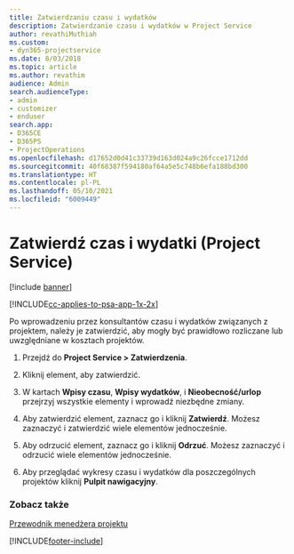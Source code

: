 ```yaml
---
title: Zatwierdzaniu czasu i wydatków
description: Zatwierdzanie czasu i wydatków w Project Service
author: revathiMuthiah
ms.custom:
- dyn365-projectservice
ms.date: 8/03/2018
ms.topic: article
ms.author: revathim
audience: Admin
search.audienceType:
- admin
- customizer
- enduser
search.app:
- D365CE
- D365PS
- ProjectOperations
ms.openlocfilehash: d17652d0d41c33739d163d024a9c26fcce1712dd
ms.sourcegitcommit: 40f68387f594180af64a5e5c748b6efa188bd300
ms.translationtype: HT
ms.contentlocale: pl-PL
ms.lasthandoff: 05/10/2021
ms.locfileid: "6009449"
---
```

# <a name="approve-time-and-expenses-project-service"></a>Zatwierdź czas i wydatki (Project Service)

[!include [banner](../includes/psa-now-project-operations.md)]

[!INCLUDE[cc-applies-to-psa-app-1x-2x](../includes/cc-applies-to-psa-app-1x-2x.md)]

Po wprowadzeniu przez konsultantów czasu i wydatków związanych z projektem, należy je zatwierdzić, aby mogły być prawidłowo rozliczane lub uwzględniane w kosztach projektów.  
  
1.  Przejdź do **Project Service > Zatwierdzenia**.  
  
2.  Kliknij element, aby zatwierdzić.  
  
3.  W kartach **Wpisy czasu**, **Wpisy wydatków**, i **Nieobecność/urlop** przejrzyj wszystkie elementy i wprowadź niezbędne zmiany.  
  
4.  Aby zatwierdzić element, zaznacz go i kliknij **Zatwierdź**. Możesz zaznaczyć i zatwierdzić wiele elementów jednocześnie.  
  
5.  Aby odrzucić element, zaznacz go i kliknij **Odrzuć**. Możesz zaznaczyć i odrzucić wiele elementów jednocześnie.  
  
6.  Aby przeglądać wykresy czasu i wydatków dla poszczególnych projektów kliknij **Pulpit nawigacyjny**.  
  
### <a name="see-also"></a>Zobacz także  
 [Przewodnik menedżera projektu](../psa/project-manager-guide.md)


[!INCLUDE[footer-include](../includes/footer-banner.md)]